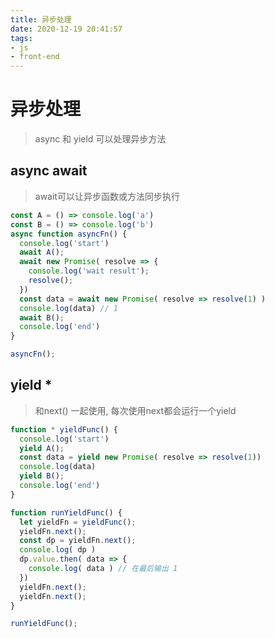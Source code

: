 ```yaml
---
title: 异步处理
date: 2020-12-19 20:41:57
tags: 
- js
- front-end
---
```


# 异步处理

> async 和 yield  可以处理异步方法



## async await

> await可以让异步函数或方法同步执行

```js
const A = () => console.log('a')
const B = () => console.log('b')
async function asyncFn() {
  console.log('start')
  await A();
  await new Promise( resolve => {
    console.log('wait result');
    resolve();
  })
  const data = await new Promise( resolve => resolve(1) )
  console.log(data) // 1
  await B();
  console.log('end')
}

asyncFn();
```



## yield *

> 和next() 一起使用, 每次使用next都会运行一个yield

```js
function * yieldFunc() {
  console.log('start')
  yield A();
  const data = yield new Promise( resolve => resolve(1))
  console.log(data)
  yield B();
  console.log('end')
}

function runYieldFunc() {
  let yieldFn = yieldFunc();
  yieldFn.next();
  const dp = yieldFn.next();
  console.log( dp )
  dp.value.then( data => {
    console.log( data ) // 在最后输出 1
  })
  yieldFn.next();
  yieldFn.next();
}

runYieldFunc(); 
```

